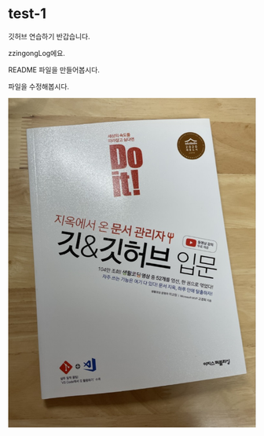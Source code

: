 # test-1
깃허브 연습하기
반갑습니다.

zzingongLog에요.

README 파일을 만들어봅시다.

파일을 수정해봅시다.

![깃허브책](./images/test.jpeg)
